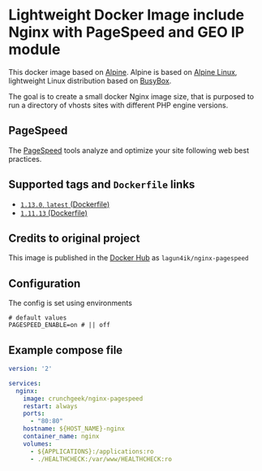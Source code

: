 # Lightweight Docker Image include Nginx with PageSpeed and GEO IP module
 
This docker image based on [Alpine](https://hub.docker.com/_/alpine/). 
Alpine is based on [Alpine Linux](http://www.alpinelinux.org), lightweight Linux distribution based on [BusyBox](https://hub.docker.com/_/busybox/). 

The goal is to create a small docker Nginx image size, that is purposed to run a directory of vhosts sites with different PHP engine versions.

## PageSpeed
The [PageSpeed](https://developers.google.com/speed/pagespeed/) tools analyze and optimize your site following web best practices.

## Supported tags and `Dockerfile` links

 - [`1.13.0`, `latest` (Dockerfile)](https://github.com/lagun4ik/docker-nginx-pagespeed/blob/master/Dockerfile)
 - [`1.11.13` (Dockerfile)](https://github.com/lagun4ik/docker-nginx-pagespeed/blob/1.11.13/Dockerfile)

## Credits to original project

This image is published in the [Docker Hub](https://hub.docker.com/r/lagun4ik/nginx-pagespeed/) as `lagun4ik/nginx-pagespeed`

## Configuration

The config is set using environments
```docker
# default values
PAGESPEED_ENABLE=on # || off
```

## Example compose file

```yaml
version: '2'

services:
  nginx:
    image: crunchgeek/nginx-pagespeed
    restart: always
    ports:
      - "80:80"
    hostname: ${HOST_NAME}-nginx
    container_name: nginx
    volumes:
      - ${APPLICATIONS}:/applications:ro
      - ./HEALTHCHECK:/var/www/HEALTHCHECK:ro

```
